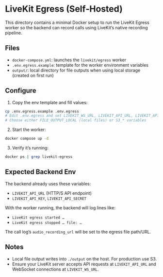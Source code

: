 # LiveKit Egress (Self‑Hosted)

This directory contains a minimal Docker setup to run the LiveKit Egress worker so the backend can record calls using LiveKit’s native recording pipeline.

## Files
- `docker-compose.yml`: launches the `livekit/egress` worker
- `.env.egress.example`: template for the worker environment variables
- `output/`: local directory for file outputs when using local storage (created on first run)

## Configure
1) Copy the env template and fill values:

```bash
cp .env.egress.example .env.egress
# Edit .env.egress and set LIVEKIT_WS_URL, LIVEKIT_API_URL, LIVEKIT_API_KEY, LIVEKIT_API_SECRET
# Choose either FILE_OUTPUT_LOCAL (local files) or S3_* variables
```

2) Start the worker:

```bash
docker compose up -d
```

3) Verify it’s running:

```bash
docker ps | grep livekit-egress
```

## Expected Backend Env
The backend already uses these variables:
- `LIVEKIT_API_URL` (HTTP/S API endpoint)
- `LIVEKIT_API_KEY`, `LIVEKIT_API_SECRET`

With the worker running, the backend will log lines like:
- `LiveKit egress started …`
- `LiveKit egress stopped … file: …`

The call log’s `audio_recording_url` will be set to the egress file path/URL.

## Notes
- Local file output writes into `./output` on the host. For production use S3.
- Ensure your LiveKit server accepts API requests at `LIVEKIT_API_URL` and WebSocket connections at `LIVEKIT_WS_URL`.

